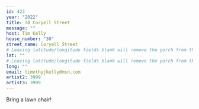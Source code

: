 ```yaml
---
id: 423
year: "2022"
title: 30 Coryell Street
message: ""
host: Tim Kelly
house_number: "30"
street_name: Coryell Street
# Leaving latitude/longitude fields blank will remove the porch from the Porchfest map.
lat: ""
# Leaving latitude/longitude fields blank will remove the porch from the Porchfest map.
long: ""
email: timothyjkelly@msn.com
artist2: 3999
artist3: 3999
---
```

B﻿ring a lawn chair!